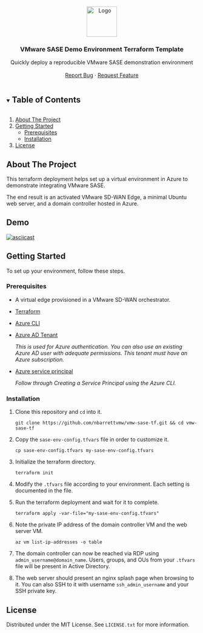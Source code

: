 <!--
*** Thanks for checking out the Best-README-Template. If you have a suggestion
*** that would make this better, please fork the repo and create a pull request
*** or simply open an issue with the tag "enhancement".
*** Thanks again! Now go create something AMAZING! :D
***
***
***
*** To avoid retyping too much info. Do a search and replace for the following:
*** nbarrettvmw, vmw-sase-tf, twitter_handle, email, project_title, project_description
-->

<!-- PROJECT LOGO -->
<br />
<p align="center">
  <a href="https://github.com/nbarrettvmw/vmw-sase-tf">
    <img src="images/logo.png" alt="Logo" width="80" height="80">
  </a>

  <h3 align="center">VMware SASE Demo Environment Terraform Template</h3>

  <p align="center">
    Quickly deploy a reproducible VMware SASE demonstration environment
    <br />
    <br />
    <a href="https://github.com/nbarrettvmw/vmw-sase-tf/issues">Report Bug</a>
    ·
    <a href="https://github.com/nbarrettvmw/vmw-sase-tf/issues">Request Feature</a>
  </p>
</p>



<!-- TABLE OF CONTENTS -->
<details open="open">
  <summary><h2 style="display: inline-block">Table of Contents</h2></summary>
  <ol>
    <li>
      <a href="#about-the-project">About The Project</a>
    </li>
    <li>
      <a href="#getting-started">Getting Started</a>
      <ul>
        <li><a href="#prerequisites">Prerequisites</a></li>
        <li><a href="#installation">Installation</a></li>
      </ul>
    </li>
    <li><a href="#license">License</a></li>
  </ol>
</details>

<!-- ABOUT THE PROJECT -->
## About The Project

<!-- 
[![Product Name Screen Shot][product-screenshot]](https://github.com/nbarrettvmw/vmw-sase-tf)
-->

This terraform deployment helps set up a virtual environment in Azure to demonstrate integrating VMware
SASE.

The end result is an activated VMware SD-WAN Edge, a minimal Ubuntu web server, and a domain controller hosted in Azure.

## Demo

[![asciicast](https://asciinema.org/a/qFJcUUVpMZvWQhbKpWHpAeDdQ.svg)](https://asciinema.org/a/qFJcUUVpMZvWQhbKpWHpAeDdQ)

<!-- GETTING STARTED -->
## Getting Started

To set up your environment, follow these steps.

### Prerequisites

* A virtual edge provisioned in a VMware SD-WAN orchestrator.
* [Terraform](https://www.terraform.io/downloads.html)
* [Azure CLI](https://docs.microsoft.com/en-us/cli/azure/install-azure-cli)
* [Azure AD Tenant](https://docs.microsoft.com/en-us/azure/active-directory/develop/quickstart-create-new-tenant)
    
    *This is used for Azure authentication. You can also use an existing Azure AD user with adequate permissions. This tenant must have an Azure subscription.*
* [Azure service principal](https://registry.terraform.io/providers/hashicorp/azurerm/latest/docs/guides/service_principal_client_secret#creating-a-service-principal-using-the-azure-cli)
    
    *Follow through Creating a Service Principal using the Azure CLI.*

### Installation

1. Clone this repository and `cd` into it.

    `git clone https://github.com/nbarrettvmw/vmw-sase-tf.git && cd vmw-sase-tf`
2. Copy the `sase-env-config.tfvars` file in order to customize it.

    `cp sase-env-config.tfvars my-sase-env-config.tfvars`
3. Initialize the terraform directory.

    `terraform init`
4. Modify the `.tfvars` file according to your environment. Each setting is documented in the file.
5. Run the terraform deployment and wait for it to complete.

    `terraform apply -var-file="my-sase-env-config.tfvars"`
6. Note the private IP address of the domain controller VM and the web server VM.

    `az vm list-ip-addresses -o table`
7. The domain controller can now be reached via RDP using `admin_username@domain_name`. Users, groups, and OUs from your `.tfvars` file will be present in Active Directory.
8. The web server should present an nginx splash page when browsing to it. You can also SSH to it with username `ssh_admin_username` and your SSH private key.

<!-- LICENSE -->
## License

Distributed under the MIT License. See `LICENSE.txt` for more information.

<!-- MARKDOWN LINKS & IMAGES -->
<!-- https://www.markdownguide.org/basic-syntax/#reference-style-links -->
[contributors-shield]: https://img.shields.io/github/contributors/nbarrettvmw/repo.svg?style=for-the-badge
[contributors-url]: https://github.com/nbarrettvmw/vmw-sase-tf/graphs/contributors
[forks-shield]: https://img.shields.io/github/forks/nbarrettvmw/repo.svg?style=for-the-badge
[forks-url]: https://github.com/nbarrettvmw/vmw-sase-tf/network/members
[stars-shield]: https://img.shields.io/github/stars/nbarrettvmw/repo.svg?style=for-the-badge
[stars-url]: https://github.com/nbarrettvmw/vmw-sase-tf/stargazers
[issues-shield]: https://img.shields.io/github/issues/nbarrettvmw/repo.svg?style=for-the-badge
[issues-url]: https://github.com/nbarrettvmw/vmw-sase-tf/issues
[license-shield]: https://img.shields.io/github/license/nbarrettvmw/repo.svg?style=for-the-badge
[license-url]: https://github.com/nbarrettvmw/vmw-sase-tf/blob/master/LICENSE.txt
[product-screenshot]: images/screenshot.png
